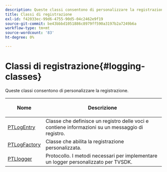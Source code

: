 ```yaml
---
description: Queste classi consentono di personalizzare la registrazione.
title: Classi di registrazione
exl-id: f42033ec-99d6-4755-90d5-04c2462e9f19
source-git-commit: be43bbbd1051886c8979ff590a3197b2a7249b6a
workflow-type: tm+mt
source-wordcount: '83'
ht-degree: 0%

---
```


# Classi di registrazione{#logging-classes}

Queste classi consentono di personalizzare la registrazione.

<table frame="all" colsep="1" rowsep="1" id="table_389797D3CEF14EA2862E0B20C6E6CC41"> 
 <thead> 
  <tr rowsep="1"> 
   <th colname="1" class="entry"> <p>Nome </p> </th> 
   <th colname="2" class="entry"> <p>Descrizione </p> </th> 
  </tr> 
 </thead>
 <tbody> 
  <tr rowsep="1"> 
   <td colname="1" rowsep="0"> <a href="https://help.adobe.com/en_US/primetime/api/psdk/appledoc/Classes/PTLogEntry.html" format="html" scope="external"> PTLogEntry</a> </td> 
   <td colname="2" rowsep="0"> Classe che definisce un registro delle voci e contiene informazioni su un messaggio di registro. </td> 
  </tr> 
  <tr rowsep="1"> 
   <td colname="1"> <a href="https://help.adobe.com/en_US/primetime/api/psdk/appledoc/Classes/PTLogFactory.html" format="html" scope="external"> PTLogFactory</a> </td> 
   <td colname="2"> Classe che abilita la registrazione personalizzata.</td> 
  </tr> 
  <tr rowsep="1"> 
   <td colname="1"> <a href="https://help.adobe.com/en_US/primetime/api/psdk/appledoc/Protocols/PTLogger.html" format="html" scope="external"> PTLlogger</a> </td> 
   <td colname="2"> Protocollo. I metodi necessari per implementare un logger personalizzato per TVSDK. </td> 
  </tr> 
 </tbody> 
</table>
